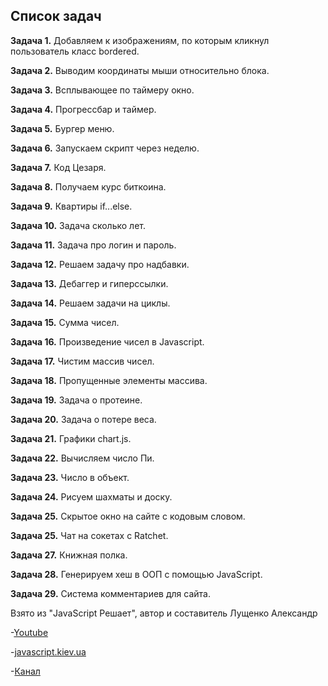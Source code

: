 ## Список задач

**Задача 1.** Добавляем к изображениям, по которым кликнул пользователь класс bordered.

**Задача 2.** Выводим координаты мыши относительно блока.

**Задача 3.** Всплывающее по таймеру окно.

**Задача 4.** Прогрессбар и таймер.

**Задача 5.** Бургер меню.

**Задача 6.** Запускаем скрипт через неделю.

**Задача 7.** Код Цезаря.

**Задача 8.** Получаем курс биткоина.

**Задача 9.** Квартиры if...else.

**Задача 10.** Задача сколько лет.

**Задача 11.** Задача про логин и пароль.

**Задача 12.** Решаем задачу про надбавки.

**Задача 13.** Дебаггер и гиперссылки.

**Задача 14.** Решаем задачи на циклы.

**Задача 15.** Сумма чисел.

**Задача 16.** Произведение чисел в Javascript.

**Задача 17.** Чистим массив чисел.

**Задача 18.** Пропущенные элементы массива.

**Задача 19.** Задача о протеине.

**Задача 20.** Задача о потере веса.

**Задача 21.** Графики chart.js.

**Задача 22.** Вычисляем число Пи.

**Задача 23.** Число в объект.

**Задача 24.** Рисуем шахматы и доску.

**Задача 25.** Скрытое окно на сайте с кодовым словом.

**Задача 25.** Чат на сокетах с Ratchet.

**Задача 27.** Книжная полка.

**Задача 28.** Генерируем хеш в ООП с помощью JavaScript.

**Задача 29.** Система комментариев для сайта.


Взято из "JavaScript Решает", автор и составитель Лущенко Александр

-[Youtube](https://goo.gl/hpmmzj)

-[javascript.kiev.ua](http://javascript.kiev.ua)

-[Канал](https://t.me/jsrules)
